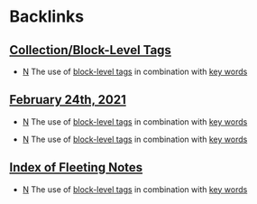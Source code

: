 
# Backlinks
## [Collection/Block-Level Tags](<Collection/Block-Level Tags.md>)
- [N](<N.md>) The use of [block-level tags](<block-level tags.md>) in combination with [key words](<key words.md>)

## [February 24th, 2021](<February 24th, 2021.md>)
- [N](<N.md>) The use of [block-level tags](<block-level tags.md>) in combination with [key words](<key words.md>)

- [N](<N.md>) The use of [block-level tags](<block-level tags.md>) in combination with [key words](<key words.md>)

## [Index of Fleeting Notes](<Index of Fleeting Notes.md>)
- [N](<N.md>) The use of [block-level tags](<block-level tags.md>) in combination with [key words](<key words.md>)


